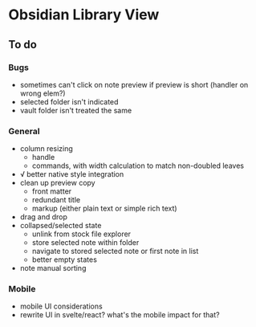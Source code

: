 # Obsidian Library View

## To do

### Bugs
* sometimes can't click on note preview if preview is short (handler on wrong elem?)
* selected folder isn't indicated
* vault folder isn't treated the same

### General
* column resizing
  * handle
  * commands, with width calculation to match non-doubled leaves
* √ better native style integration
* clean up preview copy
  * front matter
  * redundant title
  * markup (either plain text or simple rich text)
* drag and drop
* collapsed/selected state
  * unlink from stock file explorer
  * store selected note within folder
  * navigate to stored selected note or first note in list
  * better empty states
* note manual sorting

### Mobile
* mobile UI considerations
* rewrite UI in svelte/react? what's the mobile impact for that?

